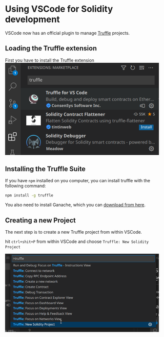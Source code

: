 # Using VSCode for Solidity development
VSCode now has an official plugin to manage [Truffle](https://trufflesuite.com) projects.
## Loading the Truffle extension
First you have to install the Truffle extension
![truffle extension](vscode_ext.png)

## Installing the Truffle Suite
If you have `npm` installed on you computer, you can install truffle with the following command:

```bash
npm install -g truffle
```

You also need to install Ganache, which you can [download from here](https://github.com/trufflesuite/ganache/releases).

## Creating a new Project
The next step is to create a new Truffle project from within VSCode.

hit `ctrl+shit+P` from within VSCode and choose `Truffle: New Solidity Project`

![new project](new_sol_proj.png)